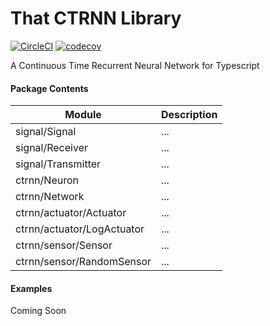 # That CTRNN Library

[![CircleCI](https://circleci.com/gh/ThatDevCompany/that-ctrnn-library/tree/master.svg?style=svg)](https://circleci.com/gh/ThatDevCompany/that-ctrnn-library/tree/master)
[![codecov](https://codecov.io/gh/ThatDevCompany/that-ctrnn-library/branch/master/graph/badge.svg)](https://codecov.io/gh/ThatDevCompany/that-ctrnn-library)

A Continuous Time Recurrent Neural Network for Typescript

#### Package Contents
|Module|Description|
|---|---|
|signal/Signal|...|
|signal/Receiver|...|
|signal/Transmitter|...|
|ctrnn/Neuron|...|
|ctrnn/Network|...|
|ctrnn/actuator/Actuator|...|
|ctrnn/actuator/LogActuator|...|
|ctrnn/sensor/Sensor|...|
|ctrnn/sensor/RandomSensor|...|

#### Examples
Coming Soon

